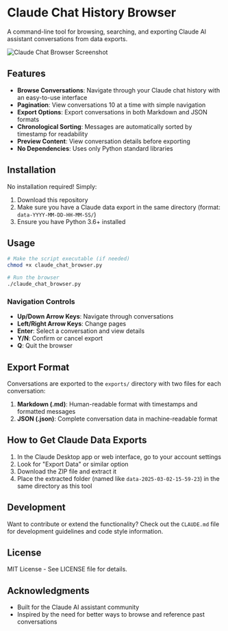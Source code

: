 # Claude Chat History Browser

A command-line tool for browsing, searching, and exporting Claude AI assistant conversations from data exports.

![Claude Chat Browser Screenshot](https://via.placeholder.com/800x450.png?text=Claude+Chat+Browser+Screenshot)

## Features

- **Browse Conversations**: Navigate through your Claude chat history with an easy-to-use interface
- **Pagination**: View conversations 10 at a time with simple navigation
- **Export Options**: Export conversations in both Markdown and JSON formats
- **Chronological Sorting**: Messages are automatically sorted by timestamp for readability
- **Preview Content**: View conversation details before exporting
- **No Dependencies**: Uses only Python standard libraries

## Installation

No installation required! Simply:

1. Download this repository
2. Make sure you have a Claude data export in the same directory (format: `data-YYYY-MM-DD-HH-MM-SS/`)
3. Ensure you have Python 3.6+ installed

## Usage

```bash
# Make the script executable (if needed)
chmod +x claude_chat_browser.py

# Run the browser
./claude_chat_browser.py
```

### Navigation Controls

- **Up/Down Arrow Keys**: Navigate through conversations
- **Left/Right Arrow Keys**: Change pages
- **Enter**: Select a conversation and view details
- **Y/N**: Confirm or cancel export
- **Q**: Quit the browser

## Export Format

Conversations are exported to the `exports/` directory with two files for each conversation:

1. **Markdown (.md)**: Human-readable format with timestamps and formatted messages
2. **JSON (.json)**: Complete conversation data in machine-readable format

## How to Get Claude Data Exports

1. In the Claude Desktop app or web interface, go to your account settings
2. Look for "Export Data" or similar option
3. Download the ZIP file and extract it
4. Place the extracted folder (named like `data-2025-03-02-15-59-23`) in the same directory as this tool

## Development

Want to contribute or extend the functionality? Check out the `CLAUDE.md` file for development guidelines and code style information.

## License

MIT License - See LICENSE file for details.

## Acknowledgments

- Built for the Claude AI assistant community
- Inspired by the need for better ways to browse and reference past conversations